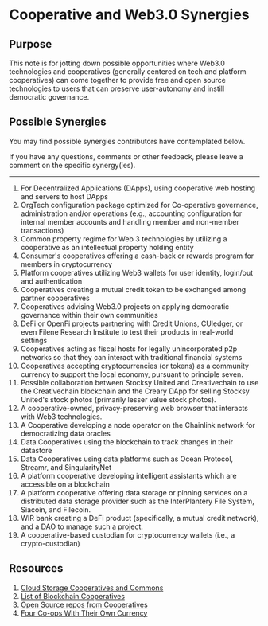 # Cooperative and Web3.0 Synergies

## Purpose

This note is for jotting down possible opportunities where Web3.0 technologies and cooperatives (generally centered on tech and platform cooperatives) can come together to provide free and open source technologies to users that can preserve user-autonomy and instill democratic governance.

## Possible Synergies

You may find possible synergies contributors have contemplated below. 

If you have any questions, comments or other feedback, please leave a comment on the specific synergy(ies). 



---

1. For Decentralized Applications (DApps), using cooperative web hosting and servers to host DApps
2. OrgTech configuration package optimized for Co-operative governance, administration and/or operations (e.g., accounting configuration for internal member accounts and handling member and non-member transactions)
3. Common property regime for Web 3 technologies by utilizing a cooperative as an intellectual property holding entity
4. Consumer's cooperatives offering a cash-back or rewards program for members in cryptocurrency
5. Platform cooperatives utilizing Web3 wallets for user identity, login/out and authentication 
6. Cooperatives creating a mutual credit token to be exchanged among partner cooperatives
7. Cooperatives advising Web3.0 projects on applying democratic governance within their own communities 
8. DeFi or OpenFi projects partnering with Credit Unions, CUledger, or even Filene Research Institute to test their products in real-world settings
9. Cooperatives acting as fiscal hosts for legally unincorporated p2p networks  so that they can interact with traditional financial systems
10. Cooperatives accepting cryptocurrencies (or tokens) as a community currency to support the local economy, pursuant to principle seven.
11. Possible collaboration between Stocksy United and Creativechain to use the Creativechain blockchain and the Creary DApp for selling Stocksy United's stock photos (primarily lesser value stock photos).
12. A cooperative-owned, privacy-preserving web browser that interacts with Web3 technologies.
13. A Cooperative developing a node operator on the Chainlink network for democratizing data oracles
14. Data Cooperatives using the blockchain to track changes in their datastore
15. Data Cooperatives using data platforms such as Ocean Protocol, Streamr, and SingularityNet
16. A platform cooperative developing intelligent assistants which are accessible on a blockchain
17. A platform cooperative offering data storage or pinning services on a distributed data storage provider such as the InterPlantery File System, Siacoin, and Filecoin.
18. WIR bank creating a DeFi product (specifically, a mutual credit network), and a DAO to manage such a project.
19. A cooperative-based custodian for cryptocurrency wallets (i.e., a crypto-custodian)

## Resources

1. [Cloud Storage Cooperatives and Commons](https://ioo.coop/directory/clouds/)
2. [List of Blockchain Cooperatives](https://docs.ledgerback.coop/resources/directories#blockchain-and-other-web-3-0-cooperatives)
3. [Open Source repos from Cooperatives](https://coophub.io/)
4. [Four Co-ops With Their Own Currency](https://coop.exchange/blog/93cc25d6-a993-11ea-b711-06ceb0bf34bd/four-co-ops-with-their-own-currency)
